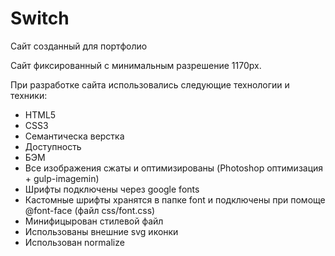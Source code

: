 # Switch

Сайт созданный для портфолио

Сайт фиксированный с минимальным разрешение 1170px.

При разработке сайта использовались следующие технологии и техники:

- HTML5
- CSS3
- Семантическа верстка
- Доступность
- БЭМ
- Все изображения сжаты и оптимизированы (Photoshop оптимизация + gulp-imagemin)
- Шрифты подключены через google fonts
- Кастомные шрифты хранятся в папке font и подключены при помоще @font-face (файл css/font.css)
- Минифицырован стилевой файл
- Использованы внешние svg иконки
- Использован normalize

